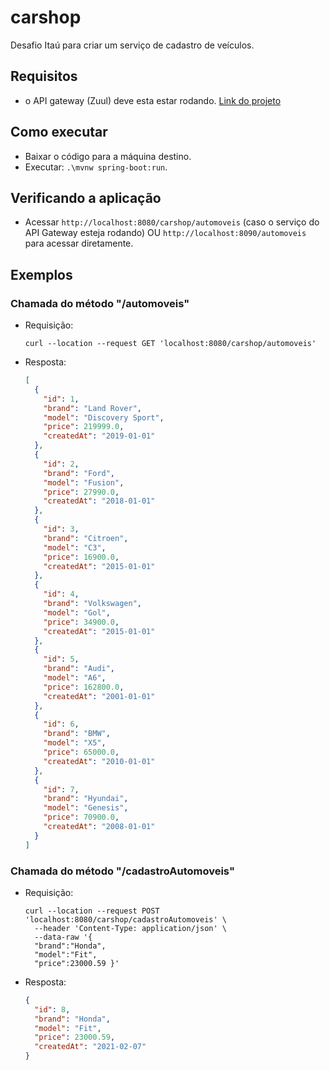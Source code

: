 # carshop

Desafio Itaú para criar um serviço de cadastro de veículos.

## Requisitos

* o API gateway (Zuul) deve esta estar rodando. [Link do projeto](https://github.com/amokawa/zull-api-gateway)

## Como executar

* Baixar o código para a máquina destino.
* Executar: `.\mvnw spring-boot:run`.

## Verificando a aplicação

* Acessar `http://localhost:8080/carshop/automoveis` (caso o serviço do API Gateway esteja rodando) OU
  `http://localhost:8090/automoveis` para acessar diretamente.

## Exemplos

### Chamada do método "/automoveis"

* Requisição:
  ```text
  curl --location --request GET 'localhost:8080/carshop/automoveis'
  ```
* Resposta:
  ```json
  [
    {
      "id": 1,
      "brand": "Land Rover",
      "model": "Discovery Sport",
      "price": 219999.0,
      "createdAt": "2019-01-01"
    },
    {
      "id": 2,
      "brand": "Ford",
      "model": "Fusion",
      "price": 27990.0,
      "createdAt": "2018-01-01"
    },
    {
      "id": 3,
      "brand": "Citroen",
      "model": "C3",
      "price": 16900.0,
      "createdAt": "2015-01-01"
    },
    {
      "id": 4,
      "brand": "Volkswagen",
      "model": "Gol",
      "price": 34900.0,
      "createdAt": "2015-01-01"
    },
    {
      "id": 5,
      "brand": "Audi",
      "model": "A6",
      "price": 162800.0,
      "createdAt": "2001-01-01"
    },
    {
      "id": 6,
      "brand": "BMW",
      "model": "X5",
      "price": 65000.0,
      "createdAt": "2010-01-01"
    },
    {
      "id": 7,
      "brand": "Hyundai",
      "model": "Genesis",
      "price": 70900.0,
      "createdAt": "2008-01-01"
    }
  ]
  ```

### Chamada do método "/cadastroAutomoveis"

* Requisição:
  ```text
  curl --location --request POST 'localhost:8080/carshop/cadastroAutomoveis' \
    --header 'Content-Type: application/json' \
    --data-raw '{
    "brand":"Honda",
    "model":"Fit",
    "price":23000.59 }'
    ```

* Resposta:
  ```json
  {
    "id": 8,
    "brand": "Honda",
    "model": "Fit",
    "price": 23000.59,
    "createdAt": "2021-02-07"
  }
  ```
    